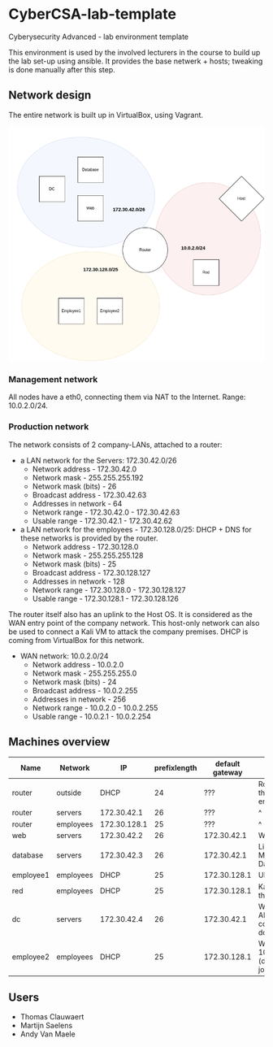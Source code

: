 # CyberCSA-lab-template
Cyberysecurity Advanced - lab environment template

This environment is used by the involved lecturers in the course to build up the lab set-up using ansible. 
It provides the base netwerk + hosts; tweaking is done manually after this step.

## Network design
The entire network is built up in VirtualBox, using Vagrant.

![network-overview](network-overview.png)

### Management network
All nodes have a eth0, connecting them via NAT to the Internet. Range: 10.0.2.0/24.

### Production network
The network consists of 2 company-LANs, attached to a router:
* a LAN network for the Servers: 172.30.42.0/26
    * Network address         - 172.30.42.0
    * Network mask            - 255.255.255.192
    * Network mask (bits)     - 26
    * Broadcast address       - 172.30.42.63
    * Addresses in network    - 64
    * Network range           - 172.30.42.0 - 172.30.42.63
    * Usable range            - 172.30.42.1 - 172.30.42.62
* a LAN network for the employees - 172.30.128.0/25: DHCP + DNS for these networks is provided by the router.
    * Network address         - 172.30.128.0
    * Network mask            - 255.255.255.128
    * Network mask (bits)     - 25
    * Broadcast address       - 172.30.128.127
    * Addresses in network    - 128
    * Network range           - 172.30.128.0 - 172.30.128.127
    * Usable range            - 172.30.128.1 - 172.30.128.126

The router itself also has an uplink to the Host OS. It is considered as the WAN entry point of the company network. This host-only network can also be used to connect a Kali VM to attack the company premises. DHCP is coming from VirtualBox for this network.
* WAN network: 10.0.2.0/24
    * Network address         - 10.0.2.0
    * Network mask            - 255.255.255.0
    * Network mask (bits)     - 24
    * Broadcast address       - 10.0.2.255
    * Addresses in network    - 256
    * Network range           - 10.0.2.0 - 10.0.2.255
    * Usable range            - 10.0.2.1 - 10.0.2.254

## Machines overview

Name      | Network   | IP                | prefixlength  | default gateway | Remarks
--------- | --------- | ----------------- | ------------- | --------------- | ---
router    | outside   | DHCP              | 24            | ???             | Router of the environment
router    | servers   | 172.30.42.1       | 26            | ???             | ^
router    | employees | 172.30.128.1      | 25            | ???             | ^
web       | servers   | 172.30.42.2       | 26            | 172.30.42.1     | Webserver
database  | servers   | 172.30.42.3       | 26            | 172.30.42.1     | Lightweight MySQL Database
employee1 | employees | DHCP              | 25            | 172.30.128.1    | Ubuntu
red       | employees | DHCP              | 25            | 172.30.128.1    | Kali outside the network
dc        | servers   | 172.30.42.4       | 26            | 172.30.42.1     | Windows AD server core with domain
employee2 | employees | DHCP              | 25            | 172.30.128.1    | Windows 10 client (domain joined) 

## Users
* Thomas Clauwaert
* Martijn Saelens
* Andy Van Maele
